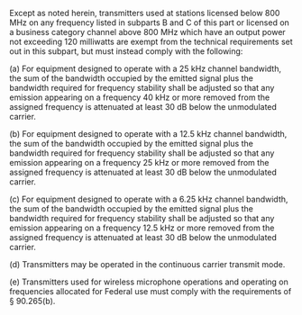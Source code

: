 Except as noted herein, transmitters used at stations licensed below 800 MHz on any frequency listed in subparts B and C of this part or licensed on a business category channel above 800 MHz which have an output power not exceeding 120 milliwatts are exempt from the technical requirements set out in this subpart, but must instead comply with the following:

(a) For equipment designed to operate with a 25 kHz channel bandwidth, the sum of the bandwidth occupied by the emitted signal plus the bandwidth required for frequency stability shall be adjusted so that any emission appearing on a frequency 40 kHz or more removed from the assigned frequency is attenuated at least 30 dB below the unmodulated carrier.

(b) For equipment designed to operate with a 12.5 kHz channel bandwidth, the sum of the bandwidth occupied by the emitted signal plus the bandwidth required for frequency stability shall be adjusted so that any emission appearing on a frequency 25 kHz or more removed from the assigned frequency is attenuated at least 30 dB below the unmodulated carrier.
              

(c) For equipment designed to operate with a 6.25 kHz channel bandwidth, the sum of the bandwidth occupied by the emitted signal plus the bandwidth required for frequency stability shall be adjusted so that any emission appearing on a frequency 12.5 kHz or more removed from the assigned frequency is attenuated at least 30 dB below the unmodulated carrier.

(d) Transmitters may be operated in the continuous carrier transmit mode.

(e) Transmitters used for wireless microphone operations and operating on frequencies allocated for Federal use must comply with the requirements of § 90.265(b).

